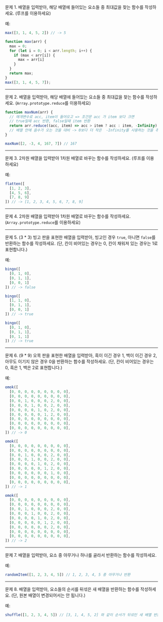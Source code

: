 문제 1. 배열을 입력받아, 해당 배열에 들어있는 요소들 중 최대값을 찾는 함수를 작성하세요. (루프를 이용하세요)

예:

```js
max([3, 1, 4, 5, 2]) // -> 5
```

```js
function max(arr) {
  max = 0;
  for (let i = 0; i < arr.length; i++) {
    if (max < arr[i]) {
      max = arr[i]
    }
  }
  return max;
}
max([3, 1, 4, 5, 7]);
```

---

문제 2. 배열을 입력받아, 해당 배열에 들어있는 요소들 중 최대값을 찾는 함수를 작성하세요. (`Array.prototype.reduce`를 이용하세요)

```js
function maxNum(arr) {
  // 매개변수로 acc, item이 들어오고 => 조건문 acc 가 item 보다 크면
  // true일때 acc 반환, false일때 item 반환
  return arr.reduce((acc, item) => acc > item ? acc : item, -Infinity)
  // 배열 안에 음수가 오는 것을 대비 -> 0보다 더 작은  -Infinity를 사용하는 것을 추천!
}

maxNum([2, -3, 4, 167, 7]) // 167
```
---

문제 3. 2차원 배열을 입력받아 1차원 배열로 바꾸는 함수를 작성하세요. (루프를 이용하세요)

예:

```js
flatten([
  [1, 2, 3],
  [4, 5, 6],
  [7, 8, 9]
]) // -> [1, 2, 3, 4, 5, 6, 7, 8, 9]
```

---

문제 4. 2차원 배열을 입력받아 1차원 배열로 바꾸는 함수를 작성하세요. (`Array.prototype.reduce`를 이용하세요)

---

문제 5. (3 * 3) 빙고 판을 표현한 배열을 입력받아, 빙고인 경우 `true`, 아니면 `false`를 반환하는 함수를 작성하세요. (단, 칸이 비어있는 경우는 0, 칸이 채워져 있는 경우는 1로 표현합니다.)

예:

```js
bingo([
  [0, 1, 0],
  [0, 1, 1],
  [0, 0, 1]
]) // -> false

bingo([
  [1, 1, 0],
  [0, 1, 1],
  [0, 0, 1]
]) // -> true

bingo([
  [0, 1, 0],
  [0, 1, 1],
  [0, 1, 1]
]) // -> true
```

---

문제 6. (9 * 9) 오목 판을 표현한 배열을 입력받아, 흑이 이긴 경우 1, 백이 이긴 경우 2, 아무도 이기지 않은 경우 0을 반환하는 함수를 작성하세요. (단, 칸이 비어있는 경우는 0, 흑은 1, 백은 2로 표현합니다.)

예:

```js
omok([
  [0, 0, 0, 0, 0, 0, 0, 0, 0],
  [0, 0, 0, 0, 0, 0, 0, 0, 0],
  [0, 0, 1, 0, 0, 0, 2, 0, 0],
  [0, 0, 0, 1, 0, 0, 2, 0, 0],
  [0, 0, 0, 0, 1, 0, 2, 0, 0],
  [0, 0, 0, 0, 0, 1, 2, 0, 0],
  [0, 0, 0, 0, 0, 0, 0, 0, 0],
  [0, 0, 0, 0, 0, 0, 0, 0, 0],
  [0, 0, 0, 0, 0, 0, 0, 0, 0],
]) // -> 0

omok([
  [0, 0, 0, 0, 0, 0, 0, 0, 0],
  [0, 0, 0, 0, 0, 0, 0, 0, 0],
  [0, 0, 1, 0, 0, 0, 2, 0, 0],
  [0, 0, 0, 1, 0, 0, 2, 0, 0],
  [0, 0, 0, 0, 1, 0, 2, 0, 0],
  [0, 0, 0, 0, 0, 1, 2, 0, 0],
  [0, 0, 0, 0, 0, 0, 1, 0, 0],
  [0, 0, 0, 0, 0, 0, 0, 0, 0],
  [0, 0, 0, 0, 0, 0, 0, 0, 0],
]) // -> 1

omok([
  [0, 0, 0, 0, 0, 0, 0, 0, 0],
  [0, 0, 0, 0, 0, 0, 0, 0, 0],
  [0, 0, 1, 0, 0, 0, 2, 0, 0],
  [0, 0, 0, 1, 0, 0, 2, 0, 0],
  [0, 0, 0, 0, 1, 0, 2, 0, 0],
  [0, 0, 0, 0, 0, 1, 2, 0, 0],
  [0, 0, 0, 0, 0, 0, 2, 0, 0],
  [0, 0, 0, 0, 0, 0, 0, 0, 0],
  [0, 0, 0, 0, 0, 0, 0, 0, 0],
]) // -> 2
```

---

문제 7. 배열을 입력받아, 요소 중 아무거나 하나를 골라서 반환하는 함수를 작성하세요.

예:

```js
randomItem([1, 2, 3, 4, 5]) // 1, 2, 3, 4, 5 중 아무거나 반환
```

---

문제 8. 배열을 입력받아, 요소들의 순서를 뒤섞은 새 배열을 반환하는 함수를 작성하세요. (단, 원본 배열이 변경되어서는 안 됩니다.)

예:

```js
shuffle([1, 2, 3, 4, 5]) // [3, 1, 4, 5, 2] 와 같이 순서가 뒤섞인 새 배열 반환
```
